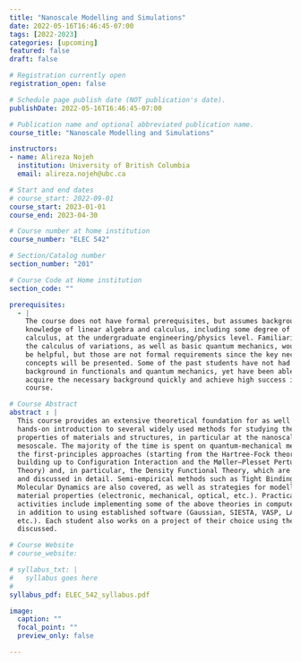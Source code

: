 ```yaml
---
title: "Nanoscale Modelling and Simulations"
date: 2022-05-16T16:46:45-07:00
tags: [2022-2023]
categories: [upcoming]
featured: false
draft: false

# Registration currently open
registration_open: false

# Schedule page publish date (NOT publication's date).
publishDate: 2022-05-16T16:46:45-07:00

# Publication name and optional abbreviated publication name.
course_title: "Nanoscale Modelling and Simulations"

instructors:
- name: Alireza Nojeh
  institution: University of British Columbia
  email: alireza.nojeh@ubc.ca

# Start and end dates
# course_start: 2022-09-01
course_start: 2023-01-01
course_end: 2023-04-30

# Course number at home institution
course_number: "ELEC 542"

# Section/Catalog number
section_number: "201"

# Course Code at Home institution
section_code: ""

prerequisites:
  - |
    The course does not have formal prerequisites, but assumes background
    knowledge of linear algebra and calculus, including some degree of vector
    calculus, at the undergraduate engineering/physics level. Familiarity with
    the calculus of variations, as well as basic quantum mechanics, would also
    be helpful, but those are not formal requirements since the key necessary
    concepts will be presented. Some of the past students have not had a
    background in functionals and quantum mechanics, yet have been able to
    acquire the necessary background quickly and achieve high success in the
    course.

# Course Abstract
abstract : |
  This course provides an extensive theoretical foundation for as well as
  hands-on introduction to several widely used methods for studying the
  properties of materials and structures, in particular at the nanoscale and
  mesoscale. The majority of the time is spent on quantum-mechanical methods:
  the first-principles approaches (starting from the Hartree-Fock theory and
  building up to Configuration Interaction and the Møller–Plesset Perturbation
  Theory) and, in particular, the Density Functional Theory, which are derived
  and discussed in detail. Semi-empirical methods such as Tight Binding and
  Molecular Dynamics are also covered, as well as strategies for modelling
  material properties (electronic, mechanical, optical, etc.). Practical
  activities include implementing some of the above theories in computer code,
  in addition to using established software (Gaussian, SIESTA, VASP, LAMMPS,
  etc.). Each student also works on a project of their choice using the methods
  discussed.

# Course Website
# course_website: 

# syllabus_txt: |
#   syllabus goes here
#
syllabus_pdf: ELEC_542_syllabus.pdf

image:
  caption: ""
  focal_point: ""
  preview_only: false

---
```


